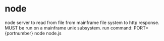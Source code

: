 # node
node server to read from file from mainframe file system to http response. 
MUST be run on a mainframe unix subsystem.
run command:
PORT={portnumber} node node.js
